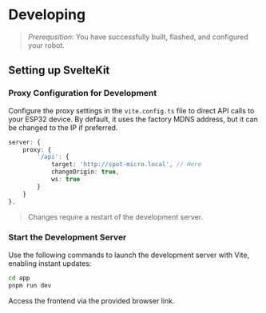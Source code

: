 # Developing

> _Prerequsition_: You have successfully built, flashed, and configured your robot.

## Setting up SvelteKit

### Proxy Configuration for Development

Configure the proxy settings in the `vite.config.ts` file to direct API calls to your ESP32 device. By default, it uses the factory MDNS address, but it can be changed to the IP if preferred.

```ts
server: {
    proxy: {
        '/api': {
            target: 'http://spot-micro.local', // Here
            changeOrigin: true,
            ws: true
        }
    }
},
```

> Changes require a restart of the development server.

### Start the Development Server

Use the following commands to launch the development server with Vite, enabling instant updates:

```sh
cd app
pnpm run dev
```

Access the frontend via the provided browser link.
